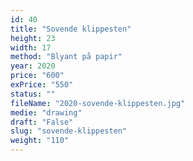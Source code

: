 ```yaml
---
id: 40
title: "Sovende klippesten"
height: 23
width: 17
method: "Blyant på papir"
year: 2020
price: "600"
exPrice: "550"
status: ""
fileName: "2020-sovende-klippesten.jpg"
medie: "drawing"
draft: "False"
slug: "sovende-klippesten"
weight: "110"
---
```

